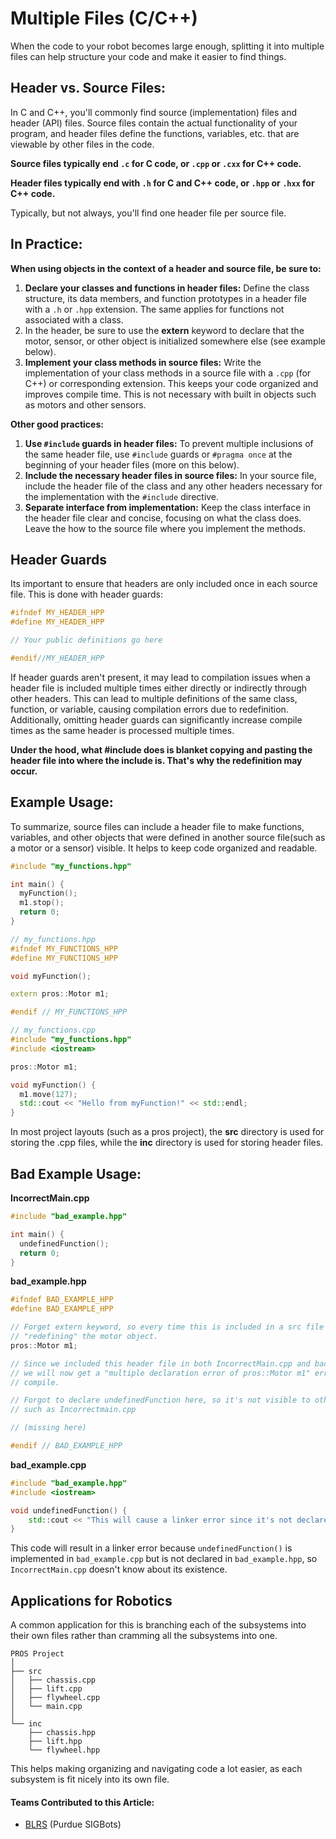 # Multiple Files (C/C++)

When the code to your robot becomes large enough, splitting it into multiple files can help structure your code and make it easier to find things.&#x20;

## Header vs. Source Files:

In C and C++, you'll commonly find source (implementation) files and header (API) files. Source files contain the actual functionality of your program, and header files define the functions, variables, etc. that are viewable by other files in the code.&#x20;

**Source files typically end `.c` for C code, or `.cpp` or `.cxx` for C++ code.**

**Header files typically end with `.h` for C and C++ code, or `.hpp` or `.hxx` for C++ code.**

Typically, but not always, you'll find one header file per source file.&#x20;

## In Practice:

**When using objects in the context of a header and source file, be sure to:**

1. **Declare your classes and functions in header files:** Define the class structure, its data members, and function prototypes in a header file with a `.h` or `.hpp` extension. The same applies for functions not associated with a class.&#x20;
2. In the header, be sure to use the **extern** keyword to declare that the motor, sensor, or other object is initialized somewhere else (see example below).&#x20;
3. **Implement your class methods in source files:** Write the implementation of your class methods in a source file with a `.cpp` (for C++) or corresponding extension. This keeps your code organized and improves compile time. This is not necessary with built in objects such as motors and other sensors.&#x20;

**Other good practices:**

1. **Use `#include` guards in header files:** To prevent multiple inclusions of the same header file, use `#include` guards or `#pragma once` at the beginning of your header files (more on this below).&#x20;
2. **Include the necessary header files in source files:** In your source file, include the header file of the class and any other headers necessary for the implementation with the `#include` directive.
3. **Separate interface from implementation:** Keep the class interface in the header file clear and concise, focusing on what the class does. Leave the how to the source file where you implement the methods.

## Header Guards

Its important to ensure that headers are only included once in each source file. This is done with header guards:

```cpp
#ifndef MY_HEADER_HPP
#define MY_HEADER_HPP

// Your public definitions go here

#endif//MY_HEADER_HPP
```

If header guards aren't present, it may lead to compilation issues when a header file is included multiple times either directly or indirectly through other headers. This can lead to multiple definitions of the same class, function, or variable, causing compilation errors due to redefinition. Additionally, omitting header guards can significantly increase compile times as the same header is processed multiple times.&#x20;

**Under the hood, what #include does is blanket copying and pasting the header file into where the include is. That's why the redefinition may occur.**&#x20;

## Example Usage:

To summarize, source files can include a header file to make functions, variables, and other objects that were defined in another source file(such as a motor or a sensor) visible. It helps to keep code organized and readable.&#x20;

```cpp
#include "my_functions.hpp"

int main() {
  myFunction();
  m1.stop(); 
  return 0;
}
```

```cpp
// my_functions.hpp
#ifndef MY_FUNCTIONS_HPP
#define MY_FUNCTIONS_HPP

void myFunction();

extern pros::Motor m1; 

#endif // MY_FUNCTIONS_HPP
```

```cpp
// my_functions.cpp
#include "my_functions.hpp"
#include <iostream>

pros::Motor m1;

void myFunction() {
  m1.move(127); 
  std::cout << "Hello from myFunction!" << std::endl;
}
```

In most project layouts (such as a pros project), the **src** directory is used for storing the .cpp files, while the **inc** directory is used for storing header files.&#x20;

## Bad Example Usage:

**IncorrectMain.cpp**

```cpp
#include "bad_example.hpp"

int main() {
  undefinedFunction();
  return 0;
}
```

**bad\_example.hpp**

```cpp
#ifndef BAD_EXAMPLE_HPP
#define BAD_EXAMPLE_HPP

// Forget extern keyword, so every time this is included in a src file we are 
// "redefining" the motor object. 
pros::Motor m1; 

// Since we included this header file in both IncorrectMain.cpp and bad_example.cpp,
// we will now get a "multiple declaration error of pros::Motor m1" error when we
// compile.  

// Forgot to declare undefinedFunction here, so it's not visible to other files
// such as Incorrectmain.cpp

// (missing here)

#endif // BAD_EXAMPLE_HPP
```

**bad\_example.cpp**

```cpp
#include "bad_example.hpp"
#include <iostream>

void undefinedFunction() {
    std::cout << "This will cause a linker error since it's not declared in the header." << std::endl;
}
```

This code will result in a linker error because `undefinedFunction()` is implemented in `bad_example.cpp` but is not declared in `bad_example.hpp`, so `IncorrectMain.cpp` doesn't know about its existence.

## Applications for Robotics

A common application for this is branching each of the subsystems into their own files rather than cramming all the subsystems into one.&#x20;

```
PROS Project
│
├── src
│   ├── chassis.cpp
│   ├── lift.cpp
│   ├── flywheel.cpp
│   └── main.cpp
│
└── inc
    ├── chassis.hpp
    ├── lift.hpp
    └── flywheel.hpp
```

This helps making organizing and navigating code a lot easier, as each subsystem is fit nicely into its own file.&#x20;

#### Teams Contributed to this Article:

* [BLRS](https://purduesigbots.com/) (Purdue SIGBots)

